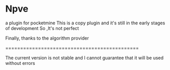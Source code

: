 # Npve
a plugin for pocketmine
This is a copy plugin and it's
still in the early stages of development
So ,It's not perfect

Finally, thanks to the algorithm provider

=============================================

The current version is not stable and I cannot guarantee that it will be used without errors
